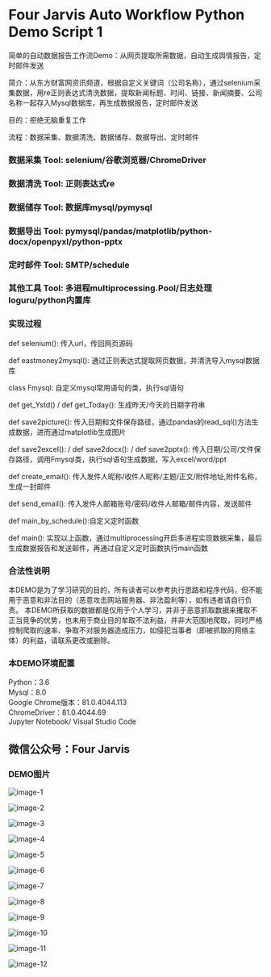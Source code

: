 # Four Jarvis Auto Workflow Python Demo Script 1

简单的自动数据报告工作流Demo：从网页提取所需数据，自动生成舆情报告，定时邮件发送

简介：从东方财富网资讯频道，根据自定义关键词（公司名称），通过selenium采集数据，用re正则表达式清洗数据，提取新闻标题、时间、链接、新闻摘要、公司名称一起存入Mysql数据库，再生成数据报告，定时邮件发送

目的：拒绝无脑重复工作

流程：数据采集、数据清洗、数据储存、数据导出、定时邮件

### 数据采集 Tool: selenium/谷歌浏览器/ChromeDriver

### 数据清洗 Tool: 正则表达式re

### 数据储存 Tool: 数据库mysql/pymysql

### 数据导出 Tool: pymysql/pandas/matplotlib/python-docx/openpyxl/python-pptx

### 定时邮件 Tool: SMTP/schedule

### 其他工具 Tool: 多进程multiprocessing.Pool/日志处理loguru/python内置库

### 实现过程

def selenium(): 传入url，传回网页源码

def eastmoney2mysql(): 通过正则表达式提取网页数据，并清洗导入mysql数据库

class Fmysql: 自定义mysql常用语句的类，执行sql语句

def get_Ystd() / def get_Today(): 生成昨天/今天的日期字符串

def save2picture(): 传入日期和文件保存路径，通过pandas的read_sql()方法生成数据，进而通过matplotlib生成图片

def save2excel():  / def save2docx(): / def save2pptx(): 传入日期/公司/文件保存路径，调用Fmysql类，执行sql语句生成数据，写入excel/word/ppt

def create_email(): 传入发件人昵称/收件人昵称/主题/正文/附件地址,附件名称，生成一封邮件

def send_email(): 传入发件人邮箱账号/密码/收件人邮箱/邮件内容，发送邮件

def main_by_schedule():自定义定时函数

def main():  实现以上函数，通过multiprocessing开启多进程实现数据采集，最后生成数据报告和发送邮件，再通过自定义定时函数执行main函数

### 合法性说明

本DEMO是为了学习研究的目的，所有读者可以参考执行思路和程序代码，但不能用于恶意和非法目的（恶意攻击网站服务器、非法盈利等），如有违者请自行负责。
本DEMO所获取的数据都是仅用于个人学习，并非于恶意抓取数据来攫取不正当竞争的优势，也未用于商业目的牟取不法利益，并非大范围地爬取，同时严格控制爬取的速率、争取不对服务器造成压力，如侵犯当事者（即被抓取的网络主体）的利益，请联系更改或删除。

### 本DEMO环境配置

Python：3.6  
Mysql：8.0  
Google Chrome版本：81.0.4044.113  
ChromeDriver：81.0.4044.69  
Jupyter Notebook/ Visual Studio Code   

## 微信公众号：Four Jarvis

### DEMO图片



![image-1](https://github.com/Four-Jarvis/Four-Jarvis-Python-Demo-Script/blob/master/Four%20Jarvis%20Demo%201/demo_report_img/image-20200423000745075.png)

![image-2](https://github.com/Four-Jarvis/Four-Jarvis-Python-Demo-Script/raw/demo_report_img/image-20200423000620695.png)

![image-3](https://github.com/Four-Jarvis/Four-Jarvis-Python-Demo-Script/blob/master/Four%20Jarvis%20Demo%201/demo_report_img/image-20200423000816556.png)

![image-4](https://github.com/Four-Jarvis/Four-Jarvis-Python-Demo-Script/blob/master/Four%20Jarvis%20Demo%201/demo_report_img/image-20200423000842771.png)

![image-5](https://github.com/Four-Jarvis/Four-Jarvis-Python-Demo-Script/blob/master/Four%20Jarvis%20Demo%201/demo_report_img/image-20200423000921325.png)

![image-6](https://github.com/Four-Jarvis/Four-Jarvis-Python-Demo-Script/blob/master/Four%20Jarvis%20Demo%201/demo_report_img/image-20200423000936807.png)

![image-7](https://github.com/Four-Jarvis/Four-Jarvis-Python-Demo-Script/blob/master/Four%20Jarvis%20Demo%201/demo_report_img/image-20200423000951586.png)

![image-8](https://github.com/Four-Jarvis/Four-Jarvis-Python-Demo-Script/blob/master/Four%20Jarvis%20Demo%201/demo_report_img/image-20200423001007731.png)

![image-9](https://github.com/Four-Jarvis/Four-Jarvis-Python-Demo-Script/blob/master/Four%20Jarvis%20Demo%201/demo_report_img/image-20200423001111039.png)

![image-10](https://github.com/Four-Jarvis/Four-Jarvis-Python-Demo-Script/blob/master/Four%20Jarvis%20Demo%201/demo_report_img/image-20200423001159681.png)

![image-11](https://github.com/Four-Jarvis/Four-Jarvis-Python-Demo-Script/blob/master/Four%20Jarvis%20Demo%201/demo_report_img/image-20200423001323079.png)

![image-12](https://github.com/Four-Jarvis/Four-Jarvis-Python-Demo-Script/blob/master/Four%20Jarvis%20Demo%201/demo_report_img/image-20200423015125201.png)
